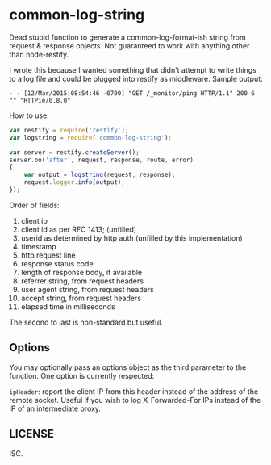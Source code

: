 # common-log-string

Dead stupid function to generate a common-log-format-ish string from request & response objects. Not guaranteed to work with anything other than node-restify.

I wrote this because I wanted something that didn't attempt to write things to a log file and could be plugged into restify as middleware. Sample output:

```
- - [12/Mar/2015:08:54:46 -0700] "GET /_monitor/ping HTTP/1.1" 200 6 "" "HTTPie/0.8.0"
```

How to use:

```javascript
var restify = require('restify');
var logstring = require('common-log-string');

var server = restify.createServer();
server.on('after', request, response, route, error)
{
    var output = logstring(request, response);
    request.logger.info(output);
});
```

Order of fields:

1. client ip
1. client id as per RFC 1413; (unfilled)
1. userid as determined by http auth (unfilled by this implementation)
1. timestamp
1. http request line
1. response status code
1. length of response body, if available
1. referrer string, from request headers
1. user agent string, from request headers
1. accept string, from request headers
2. elapsed time in milliseconds

The second to last is non-standard but useful.

## Options

You may optionally pass an options object as the third parameter to the function. One option is currently respected:

`ipHeader`: report the client IP from this header instead of the address of the remote socket. Useful if you wish to log X-Forwarded-For IPs instead of the IP of an intermediate proxy.

## LICENSE

ISC.
